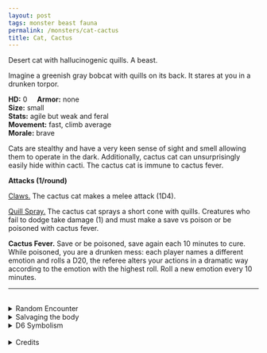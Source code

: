 ```yaml
---
layout: post
tags: monster beast fauna
permalink: /monsters/cat-cactus
title: Cat, Cactus
---
```


Desert cat with hallucinogenic quills. A beast.

Imagine a greenish gray bobcat with quills on its back. It stares at you in a drunken torpor.

**HD:** 0  &nbsp; &nbsp;  **Armor:** none <br>
**Size:** small <br>
**Stats:** agile but weak and feral<br>
**Movement:** fast, climb average <br>
**Morale:** brave <br>

Cats are stealthy and have a very keen sense of sight and smell allowing them to operate in the dark. Additionally, cactus cat can unsurprisingly easily hide within cacti. The cactus cat is immune to cactus fever.

**Attacks (1/round)**

<ins>Claws.</ins> The cactus cat makes a melee attack (1D4).

<ins>Quill Spray.</ins> The cactus cat sprays a short cone with quills. Creatures who fail to dodge take damage (1) and must make a save vs poison or be poisoned with cactus fever.

<span class="alchemy"> **Cactus Fever.** Save or be poisoned, save again each 10 minutes to cure. While poisoned, you are a drunken mess: each player names a different emotion and rolls a D20, the referee alters your actions in a dramatic way according to the emotion with the highest roll. Roll a new emotion every 10 minutes.</span>
<br>

---

<br> 

<details markdown="1">
<summary>Random Encounter</summary>

1. **Monster:** 1 cactus cat.
1. **Lair:**  A thicket of slashed cacti, with a strong smell of fermented sap. 1/2 chance there are 2D6 kittens. <br>	&nbsp; OR <br>	**Omen:** A cat's drunken meow, very close.
1. **Spoor:**  A small beast, dead, partially eaten and covered in quills.
1. **Tracks:** Bobcat tracks.
1. **Trace:** A local, extremely drunk and extremely lost.
1. **Trace:** Dried out quill.
</details>

<details markdown="1">
<summary>Salvaging the body</summary>

If the quills are prevented from drying, you can collect the cactus fever venom in it.
</details>

<details markdown="1">
<summary>D6 Symbolism</summary>

In local cultures this beast is a symbol of ...

1. Sun
1. Gardeners
1. Dreams
1. Drunks
1. Witches
1. Sacred 
</details>

<br>

<details markdown="1">
<summary>Credits</summary>
The cactus cat is an cryptid from the South-Western United-State. In the myth, it gets drunk and violent on fermented cactus sap. [Richard J. Leblanc Jr](http://savevsdragon.blogspot.com/)’s adaptation in the [Creature Compendium](https://www.drivethrurpg.com/product/147588/CC1-Creature-Compendium) gives it hallucinogenic quills. I say why not both? The drunken confusion mechanic is something my table would enjoy a lot. — SaltyGoo
</details>

